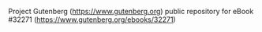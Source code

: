 Project Gutenberg (https://www.gutenberg.org) public repository for eBook #32271 (https://www.gutenberg.org/ebooks/32271)
